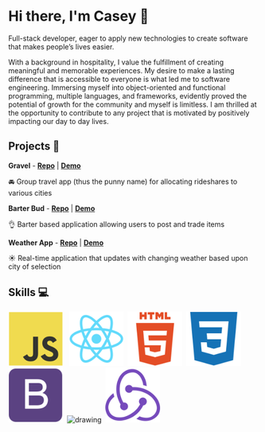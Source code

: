 # Hi there, I'm Casey 👋

Full-stack developer, eager to apply new technologies to create software that makes people’s lives easier.


With a background in hospitality, I value the fulfillment of creating meaningful and memorable experiences. My desire to make a lasting difference that is accessible to everyone is what led me to software engineering. Immersing myself into object-oriented and functional programming, multiple languages, and frameworks, evidently proved the potential of growth for the community and myself is limitless. I am thrilled at the opportunity to contribute to any project that is motivated by positively impacting our day to day lives.   
  


## Projects :art:

**Gravel** -  **[Repo](https://github.com/caseycling/gravel)** | **[Demo](https://gravel-app.herokuapp.com/)** 
  
:oncoming_automobile: Group travel app (thus the punny name) for allocating rideshares to various cities
  
**Barter Bud** - **[Repo](https://github.com/caseycling/Project2)** | **[Demo](https://secure-headland-57611.herokuapp.com)** 
  
:ok_hand: Barter based application allowing users to post and trade items  
  
**Weather App** - **[Repo]( https://github.com/caseycling/weather-app)** | **[Demo](https://caseycling.github.io/weather-app)** 
  
☀️ Real-time application that updates with changing weather based upon city of selection  
  
    
  
## Skills 💻  
<p float="left">
    <img src="https://raw.githubusercontent.com/devicons/devicon/master/icons/javascript/javascript-original.svg" alt="drawing" width="110"/> &nbsp;
  <img src="https://raw.githubusercontent.com/devicons/devicon/master/icons/react/react-original.svg" alt="drawing" width="110"/>&nbsp;
  <img src="https://raw.githubusercontent.com/devicons/devicon/master/icons/html5/html5-plain-wordmark.svg" alt="drawing" width="110"/>&nbsp;
  <img src="https://raw.githubusercontent.com/devicons/devicon/master/icons/css3/css3-plain.svg" alt="drawing" width="110"/>&nbsp;
  <img src="https://raw.githubusercontent.com/devicons/devicon/master/icons/bootstrap/bootstrap-plain.svg" alt="drawing" width="110"/>&nbsp;
  <img src="https://cdn0.iconfinder.com/data/icons/long-shadow-web-icons/512/nodejs-128.png" alt="drawing" width="110"/>&nbsp;
  <img src="https://raw.githubusercontent.com/devicons/devicon/master/icons/redux/redux-original.svg" alt="drawing" width="110"/>&nbsp;


  
</p>
<!--
**caseycling/caseycling** is a ✨ _special_ ✨ repository because its `README.md` (this file) appears on your GitHub profile.

Here are some ideas to get you started:

- 🔭 I’m currently working on ...
- 🌱 I’m currently learning ...
- 👯 I’m looking to collaborate on ...
- 🤔 I’m looking for help with ...
- 💬 Ask me about ...
- 📫 How to reach me: ...
- 😄 Pronouns: ...
- ⚡ Fun fact: ...
-->
